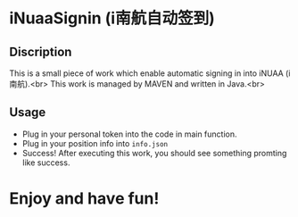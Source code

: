# iNuaaSignin (i南航自动签到)
## Discription
This is a small piece of work which enable automatic signing in into iNUAA (i南航).<br\>
This work is managed by MAVEN and written in Java.<br\>
## Usage

- Plug in your personal token into the code in main function.
- Plug in your position info into `info.json`
- Success! After executing this work, you should see something promting like success.

# Enjoy and have fun!

